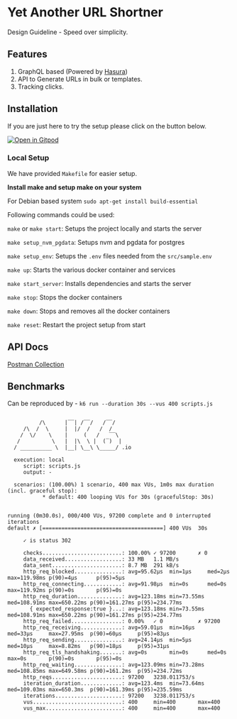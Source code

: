 # Yet Another URL Shortner

Design Guideline - Speed over simplicity.

## Features

1. GraphQL based (Powered by [Hasura](https://github.com/hasura))
2. API to Generate URLs in bulk or templates.
3. Tracking clicks.

## Installation

If you are just here to try the setup please click on the button below.

[![Open in Gitpod](https://gitpod.io/button/open-in-gitpod.svg)](https://gitpod.io/#https://github.com/Samagra-Development/yaus)


### Local Setup

We have provided `Makefile` for easier setup.

**Install make and setup make on your system**

For Debian based system
`sudo apt-get install build-essential`

Following commands could be used:

`make` or `make start`: Setups the project locally and starts the server

`make setup_nvm_pgdata`: Setups nvm and pgdata for postgres

`make setup_env`: Setups the `.env` files needed from the `src/sample.env`

`make up`: Starts the various docker container and services

`make start_server`: Installs dependencies and starts the server

`make stop`: Stops the docker containers

`make down`: Stops and removes all the docker containers

`make reset`: Restart the project setup from start


## API Docs

[Postman Collection](https://www.getpostman.com/collections/5f24dd9ac134e00eeb4d)

## Benchmarks

Can be reproduced by - `k6 run --duration 30s --vus 400 scripts.js`

```

          /\      |‾‾| /‾‾/   /‾‾/
     /\  /  \     |  |/  /   /  /
    /  \/    \    |     (   /   ‾‾\
   /          \   |  |\  \ |  (‾)  |
  / __________ \  |__| \__\ \_____/ .io

  execution: local
     script: scripts.js
     output: -

  scenarios: (100.00%) 1 scenario, 400 max VUs, 1m0s max duration (incl. graceful stop):
           * default: 400 looping VUs for 30s (gracefulStop: 30s)


running (0m30.0s), 000/400 VUs, 97200 complete and 0 interrupted iterations
default ✗ [======================================] 400 VUs  30s

     ✓ is status 302

     checks.........................: 100.00% ✓ 97200       ✗ 0
     data_received..................: 33 MB   1.1 MB/s
     data_sent......................: 8.7 MB  291 kB/s
     http_req_blocked...............: avg=95.62µs  min=1µs     med=2µs      max=119.98ms p(90)=4µs      p(95)=5µs
     http_req_connecting............: avg=91.98µs  min=0s      med=0s       max=119.92ms p(90)=0s       p(95)=0s
     http_req_duration..............: avg=123.18ms min=73.55ms med=108.91ms max=650.22ms p(90)=161.27ms p(95)=234.77ms
       { expected_response:true }...: avg=123.18ms min=73.55ms med=108.91ms max=650.22ms p(90)=161.27ms p(95)=234.77ms
     http_req_failed................: 0.00%   ✓ 0           ✗ 97200
     http_req_receiving.............: avg=59.01µs  min=16µs    med=33µs     max=27.95ms  p(90)=60µs     p(95)=83µs
     http_req_sending...............: avg=24.14µs  min=5µs     med=10µs     max=8.82ms   p(90)=18µs     p(95)=31µs
     http_req_tls_handshaking.......: avg=0s       min=0s      med=0s       max=0s       p(90)=0s       p(95)=0s
     http_req_waiting...............: avg=123.09ms min=73.28ms med=108.85ms max=649.58ms p(90)=161.2ms  p(95)=234.72ms
     http_reqs......................: 97200   3238.011753/s
     iteration_duration.............: avg=123.4ms  min=73.64ms med=109.03ms max=650.3ms  p(90)=161.39ms p(95)=235.59ms
     iterations.....................: 97200   3238.011753/s
     vus............................: 400     min=400       max=400
     vus_max........................: 400     min=400       max=400
```
